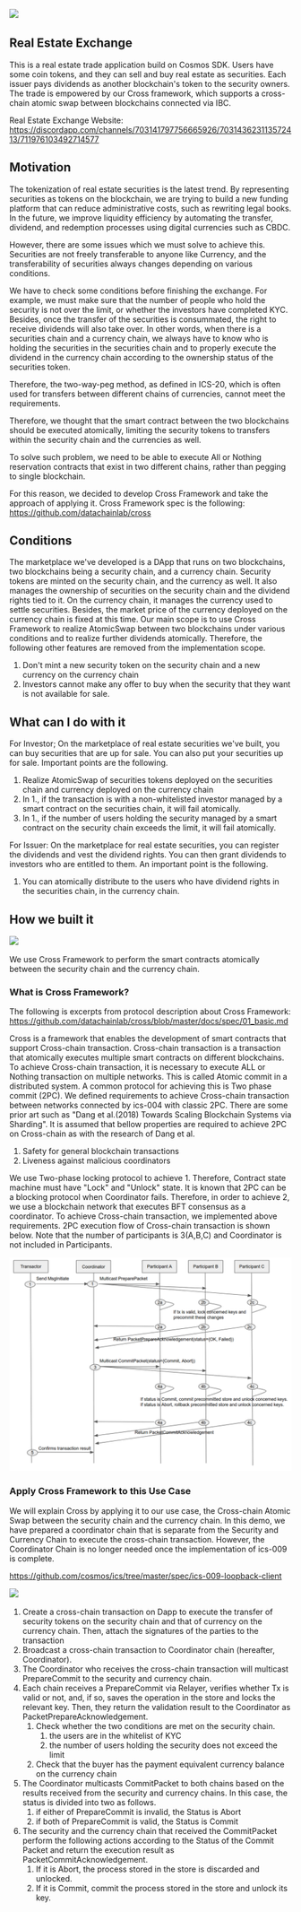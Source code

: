 [![](http://img.youtube.com/vi/9teHoCH492c/0.jpg)](http://www.youtube.com/watch?v=9teHoCH492c "Demonstration movie")

Real Estate Exchange
---

This is a real estate trade application build on Cosmos SDK. Users have some coin tokens, and they can sell and buy real estate as securities. Each issuer pays dividends as another blockchain's token to the security owners.
The trade is empowered by our Cross framework, which supports a cross-chain atomic swap between blockchains connected via IBC.

Real Estate Exchange Website: https://discordapp.com/channels/703141797756665926/703143623113572413/711976103492714577

## Motivation

The tokenization of real estate securities is the latest trend. By representing securities as tokens on the blockchain, we are trying to build a new funding platform that can reduce administrative costs, such as rewriting legal books. In the future, we improve liquidity efficiency by automating the transfer, dividend, and redemption processes using digital currencies such as CBDC.

However, there are some issues which we must solve to achieve this. Securities are not freely transferable to anyone like Currency, and the transferability of securities always changes depending on various conditions.

We have to check some conditions before finishing the exchange.
For example, we must make sure that the number of people who hold the security is not over the limit, or whether the investors have completed KYC. Besides, once the transfer of the securities is consummated, the right to receive dividends will also take over. In other words, when there is a securities chain and a currency chain, we always have to know who is holding the securities in the securities chain and to properly execute the dividend in the currency chain according to the ownership status of the securities token.

Therefore, the two-way-peg method, as defined in ICS-20, which is often used for transfers between different chains of currencies, cannot meet the requirements.

Therefore, we thought that the smart contract between the two blockchains should be executed atomically, limiting the security tokens to transfers within the security chain and the currencies as well.

To solve such problem, we need to be able to execute All or Nothing reservation contracts that exist in two different chains, rather than pegging to single blockchain.

For this reason, we decided to develop Cross Framework and take the approach of applying it.
Cross Framework spec is the following: https://github.com/datachainlab/cross

## Conditions

The marketplace we've developed is a DApp that runs on two blockchains, two blockchains being a security chain, and a currency chain. Security tokens are minted on the security chain, and the currency as well.
It also manages the ownership of securities on the security chain and the dividend rights tied to it.
On the currency chain, it manages the currency used to settle securities.
Besides, the market price of the currency deployed on the currency chain is fixed at this time.
Our main scope is to use Cross Framework to realize AtomicSwap between two blockchains under various conditions and to realize further dividends atomically.
Therefore, the following other features are removed from the implementation scope.

1. Don't mint a new security token on the security chain and a new currency on the currency chain
2. Investors cannot make any offer to buy when the security that they want is not available for sale.


## What can I do with it

For Investor;
On the marketplace of real estate securities we've built, you can buy securities that are up for sale. You can also put your securities up for sale.
Important points are the following.


1. Realize AtomicSwap of securities tokens deployed on the securities chain and currency deployed on the currency chain
2. In 1., if the transaction is with a non-whitelisted investor managed by a smart contract on the securities chain, it will fail atomically. 
3. In 1., if the number of users holding the security managed by a smart contract on the security chain exceeds the limit, it will fail atomically.

For Issuer:
On the marketplace for real estate securities, you can register the dividends and vest the dividend rights. You can then grant dividends to investors who are entitled to them.
An important point is the following.


1. You can atomically distribute to the users who have dividend rights in the securities chain, in the currency chain.


## How we built it


![](https://paper-attachments.dropbox.com/s_0F6DCD9685A7E550C85AE36247CF7CA12491C4098A16C1FA21E01D92F5F393C2_1589170509476_pattern2.png)


We use Cross Framework to perform the smart contracts atomically between the security chain and the currency chain.

### What is Cross Framework?

The following is excerpts from protocol description about Cross Framework:
https://github.com/datachainlab/cross/blob/master/docs/spec/01_basic.md


Cross is a framework that enables the development of smart contracts that support Cross-chain transaction. Cross-chain transaction is a transaction that atomically executes multiple smart contracts on different blockchains.
To achieve Cross-chain transaction, it is necessary to execute ALL or Nothing transaction on multiple networks. This is called Atomic commit in a distributed system. A common protocol for achieving this is Two phase commit (2PC).
We defined requirements to achieve Cross-chain transaction between networks connected by ics-004 with classic 2PC. There are some prior art such as "Dang et al.(2018) Towards Scaling Blockchain Systems via Sharding". It is assumed that bellow properties are required to achieve 2PC on Cross-chain as with the research of Dang et al.

1. Safety for general blockchain transactions
2. Liveness against malicious coordinators

We use Two-phase locking protocol to achieve 1. Therefore, Contract state machine must have "Lock" and "Unlock" state.
It is known that 2PC can be a blocking protocol when Coordinator fails. Therefore, in order to achieve 2, we use a blockchain network that executes BFT consensus as a coordinator.
To achieve Cross-chain transaction, we implemented above requirements. 2PC execution flow of Cross-chain transaction is shown below. Note that the number of participants is 3(A,B,C) and Coordinator is not included in Participants.


![packet-flow.png](https://github.com/datachainlab/cross/blob/master/docs/images/packet-flow.png?raw=true)


### Apply Cross Framework to this Use Case

We will explain Cross by applying it to our use case, the Cross-chain Atomic Swap between the security chain and the currency chain.
In this demo, we have prepared a coordinator chain that is separate from the Security and Currency Chain to execute the cross-chain transaction. However, the Coordinator Chain is no longer needed once the implementation of ics-009 is complete.

https://github.com/cosmos/ics/tree/master/spec/ics-009-loopback-client

![](https://paper-attachments.dropbox.com/s_0F6DCD9685A7E550C85AE36247CF7CA12491C4098A16C1FA21E01D92F5F393C2_1589170870374_workflow.png)



1. Create a cross-chain transaction on Dapp to execute the transfer of security tokens on the security chain and that of currency on the currency chain. Then, attach the signatures of the parties to the transaction
2. Broadcast a cross-chain transaction to Coordinator chain (hereafter, Coordinator).
3. The Coordinator who receives the cross-chain transaction will multicast PrepareCommit to the security and currency chain.
4. Each chain receives a PrepareCommit via Relayer, verifies whether Tx is valid or not, and, if so, saves the operation in the store and locks the relevant key. Then, they return the validation result to the Coordinator as PacketPrepareAcknowledgement.
    1. Check whether the two conditions are met on the security chain.
        1. the users are in the whitelist of KYC
        2. the number of users holding the security does not exceed the limit
    2. Check that the buyer has the payment equivalent currency balance on the currency chain
5. The Coordinator multicasts CommitPacket to both chains based on the results received from the security and currency chains. In this case, the status is divided into two as follows.
    1. if either of PrepareCommit is invalid, the Status is Abort
    2. if both of PrepareCommit is valid, the Status is Commit
6. The security and the currency chain that received the CommitPacket perform the following actions according to the Status of the Commit Packet and return the execution result as PacketCommitAcknowledgement.
    1. If it is Abort, the process stored in the store is discarded and unlocked.
    2. If it is Commit, commit the process stored in the store and unlock its key.
